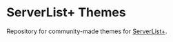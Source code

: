# ServerList+ Themes

Repository for community-made themes for [ServerList+](https://starblast.dankdmitron.dev).

